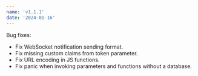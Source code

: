 ```yaml
---
name: 'v1.1.1'
date: '2024-01-16'
---
```


Bug fixes:
- Fix WebSocket notification sending format.
- Fix missing custom claims from token parameter.
- Fix URL encoding in JS functions.
- Fix panic when invoking parameters and functions without a database.
